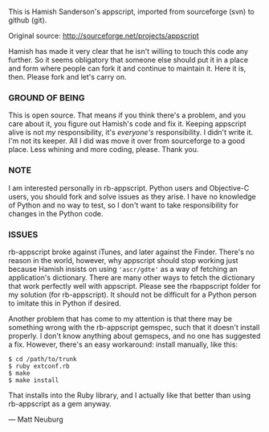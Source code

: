 This is Hamish Sanderson's appscript, imported from sourceforge (svn) to github (git).

Original source: <http://sourceforge.net/projects/appscript>

Hamish has made it very clear that he isn't willing to touch this code any further. So it seems obligatory that someone else should put it in a place and form where people can fork it and continue to maintain it. Here it is, then. Please fork and let's carry on. 

### GROUND OF BEING

This is open source. That means if you think there's a problem, and you care about it, you figure out Hamish's code and fix it. Keeping appscript alive is not *my* responsibility, it's *everyone's* responsibility. I didn't write it. I'm not its keeper. All I did was move it over from sourceforge to a good place. Less whining and more coding, please. Thank you.

### NOTE

I am interested personally in rb-appscript. Python users and Objective-C users, you should fork and solve issues as they arise. I have no knowledge of Python and no way to test, so I don't want to take responsibility for changes in the Python code.

### ISSUES

rb-appscript broke against iTunes, and later against the Finder. There's no reason in the world, however, why appscript should stop working just because Hamish insists on using `'ascr/gdte'` as a way of fetching an application's dictionary. There are many other ways to fetch the dictionary that work perfectly well with appscript. Please see the rbappscript folder for my solution (for rb-appscript). It should not be difficult for a Python person to imitate this in Python if desired.

Another problem that has come to my attention is that there may be something wrong with the rb-appscript gemspec, such that it doesn't install properly. I don't know anything about gemspecs, and no one has suggested a fix. However, there's an easy workaround: install manually, like this:

    $ cd /path/to/trunk
    $ ruby extconf.rb
    $ make
    $ make install

That installs into the Ruby library, and I actually like that better than using rb-appscript as a gem anyway.

— Matt Neuburg

